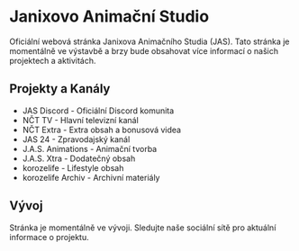 # Janixovo Animační Studio

Oficiální webová stránka Janixova Animačního Studia (JAS). Tato stránka je momentálně ve výstavbě a brzy bude obsahovat více informací o našich projektech a aktivitách.

## Projekty a Kanály

- JAS Discord - Oficiální Discord komunita
- NČT TV - Hlavní televizní kanál
- NČT Extra - Extra obsah a bonusová videa
- JAS 24 - Zpravodajský kanál
- J.A.S. Animations - Animační tvorba
- J.A.S. Xtra - Dodatečný obsah
- korozelife - Lifestyle obsah
- korozelife Archiv - Archivní materiály

## Vývoj

Stránka je momentálně ve vývoji. Sledujte naše sociální sítě pro aktuální informace o projektu.